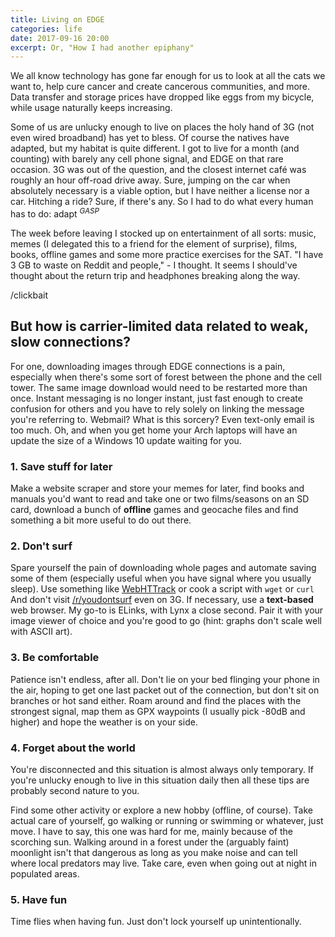 ```yaml
---
title: Living on EDGE
categories: life
date: 2017-09-16 20:00
excerpt: Or, "How I had another epiphany"
---
```


We all know technology has gone far enough for us to look at all the
cats we want to, help cure cancer and create cancerous communities, and
more. Data transfer and storage prices have dropped like eggs from my
bicycle, while usage naturally keeps increasing.

Some of us are unlucky enough to live on places the holy hand of 3G (not
even wired broadband) has yet to bless. Of course the natives have
adapted, but my habitat is quite different. I got to live for a month
(and counting) with barely any cell phone signal, and EDGE on that rare
occasion. 3G was out of the question, and the closest internet café was
roughly an hour off-road drive away. Sure, jumping on the car when
absolutely necessary is a viable option, but I have neither a license
nor a car. Hitching a ride? Sure, if there's any. So I had to do what
every human has to do: adapt <sup>*GASP*</sup>

The week before leaving I stocked up on entertainment of all sorts: music,
memes (I delegated this to a friend for the element of surprise), films,
books, offline games and some more practice exercises for the SAT. "I have
3 GB to waste on Reddit and people," - I thought. It seems I should've
thought about the return trip and headphones breaking along the way.

/clickbait

## But how is carrier-limited data related to weak, slow connections?

For one, downloading images through EDGE connections is a pain, especially
when there's some sort of forest between the phone and the cell tower. The
same image download would need to be restarted more than once. Instant
messaging is no longer instant, just fast enough to create confusion for
others and you have to rely solely on linking the message you're referring
to. Webmail? What is this sorcery? Even text-only email is too much. Oh, and
when you get home your Arch laptops will have an update the size of a Windows
10 update waiting for you.

### 1. Save stuff for later

Make a website scraper and store your memes for later, find books and manuals
you'd want to read and take one or two films/seasons on an SD card, download
a bunch of **offline** games and geocache files and find something a bit more
useful to do out there.

### 2. Don't surf

Spare yourself the pain of downloading whole pages and automate saving some of
them (especially useful when you have signal where you usually sleep). Use
something like [WebHTTrack] or cook a script with `wget` or `curl` And don't
visit [/r/youdontsurf] even on 3G. If necessary, use a **text-based** web
browser. My go-to is ELinks, with Lynx a close second. Pair it with your image
viewer of choice and you're good to go (hint: graphs don't scale well with
ASCII art).

### 3. Be comfortable

Patience isn't endless, after all. Don't lie on your bed flinging your phone in
the air, hoping to get one last packet out of the connection, but don't sit on
branches or hot sand either. Roam around and find the places with the strongest
signal, map them as GPX waypoints (I usually pick -80dB and higher) and hope
the weather is on your side.

### 4. Forget about the world

You're disconnected and this situation is almost always only temporary. If
you're unlucky enough to live in this situation daily then all these tips are
probably second nature to you.

Find some other activity or explore a new hobby (offline, of course). Take
actual care of yourself, go walking or running or swimming or whatever, just
move. I have to say, this one was hard for me, mainly because of the scorching
sun. Walking around in a forest under the (arguably faint) moonlight isn't that
dangerous as long as you make noise and can tell where local predators may
live. Take care, even when going out at night in populated areas.

### 5. Have fun

Time flies when having fun. Just don't lock yourself up unintentionally.



[WebHTTrack]: https://www.httrack.com/
[/r/youdontsurf]: https://youdontsurf.reddit.com

